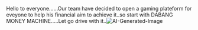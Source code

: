Hello to everyone......Our team have decided to open a gaming plateform for eveyone to help his financial aim to achieve it..so start with DABANG MONEY MACHINE.....Let go drive with it..![AI-Generated-Image](https://github.com/user-attachments/assets/52225774-a14d-47f9-b3a2-46a022df742e)

